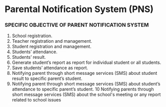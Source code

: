 # Parental Notification System (PNS)


### SPECIFIC OBJECTIVE OF PARENT NOTIFICATION SYSTEM

1. School registration.
2. Teacher registration and management.
3. Student registration and management.
4. Students’ attendance.
5. Students’ result.
6. Generate student’s report as report for individual student or all students.
7. Save students’ attendance as report.
8. Notifying parent through short message services (SMS) about student result to specific parent’s student.
9. Notifying parent through short message services (SMS) about student’s attendance to specific parent’s student.
10 Notifying parents through short message services (SMS) about the school's meeting or any report related to school issues

